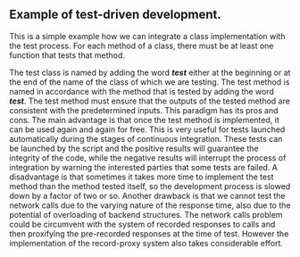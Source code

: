 
## Example of test-driven development.

This is a simple example how we can integrate a class implementation with the test process.
For each method of a class, there must be at least one function that tests that method.

The test class is named by adding the word ***test*** either at the beginning or at the end of the name of the class of which we are testing. The test method is named in accordance with the method that is tested by adding the word ***test***.
The test method must ensure that the outputs of the tested method are consistent with the predetermined inputs.
This paradigm has its pros and cons.
The main advantage is that once the test method is implemented, it can be used again and again for free. 
This is very useful for tests launched automatically during the stages of continuous integration. 
These tests can be launched by the script and the positive results will guarantee the integrity of the code, while the negative results will interrupt the process of integration by warning the interested parties that some tests are failed.
A disadvantage is that sometimes it takes more time to implement the test method than the method tested itself, so the development process is slowed down by a factor of two or so.
Another drawback is that we cannot test the network calls due to the varying nature of the response time, also due to the potential of overloading of backend structures. 
The network calls problem could be circumvent with the system of recorded responses to calls and then proxifying the pre-recorded responses at the time of test. However the implementation of the record-proxy system also takes considerable effort.
